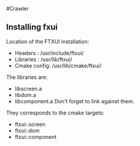 #Crawler


## Installing fxui

Location of the FTXUI installation:
- Headers     : /usr/include/ftxui/
- Libraries   : /usr/lib/ftxui/
- Cmake config: /usr/lib/cmake/ftxui/

The libraries are:
- libscreen.a
- libdom.a
- libcomponent.a
Don't forget to link against them.

They corresponds to the cmake targets:
- ftxui::screen
- ftxui::dom
- ftxui::component
